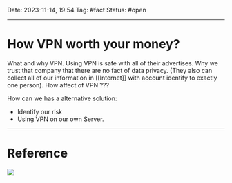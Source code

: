 Date: 2023-11-14, 19:54
Tag: #fact 
Status: #open 

---
# How VPN worth your money?

What and why VPN.
Using VPN is safe with all of their advertises.
Why we trust that company that there are no fact of data privacy. (They also can collect all of our information in [[Internet]] with account identify to exactly one person).
How affect of VPN ???

How can we has a alternative solution:
- Identify our risk
- Using VPN on our own Server.

---
# Reference

![](https://www.youtube.com/watch?v=9_b8Z2kAFyY)